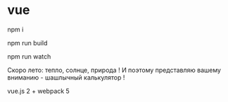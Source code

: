 # vue

npm i

npm run build

npm run watch


Скоро лето: тепло, солнце, природа !
И поэтому представляю вашему вниманию - шашлычный калькулятор !

vue.js 2 + webpack 5
